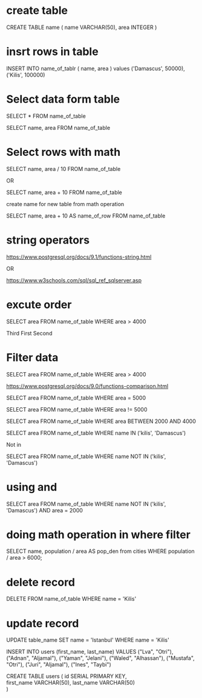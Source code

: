 # create table 

CREATE TABLE name (
    name VARCHAR(50),
    area INTEGER
)

# insrt rows in table

INSERT INTO name_of_tablr (
    name, area
)
values
('Damascus', 50000),
('Kilis', 100000)

# Select data form table

SELECT * FROM name_of_table

<!-- to select specifc rows -->

SELECT name, area  FROM name_of_table

# Select rows with math 

SELECT name, area  / 10 FROM name_of_table

OR 

SELECT name, area + 10 FROM name_of_table

create name for new table from math operation 

SELECT name, area + 10 AS name_of_row FROM name_of_table


# string operators 

https://www.postgresql.org/docs/9.1/functions-string.html

OR 

https://www.w3schools.com/sql/sql_ref_sqlserver.asp


# excute order 


SELECT area          FROM name_of_table            WHERE area > 4000

Third                        First                    Second


# Filter data

SELECT area FROM name_of_table WHERE area > 4000

<!-- other comparison math operators -->

https://www.postgresql.org/docs/9.0/functions-comparison.html


SELECT area FROM name_of_table WHERE area = 5000

SELECT area FROM name_of_table WHERE area != 5000


SELECT area FROM name_of_table WHERE area BETWEEN 2000  AND 4000

<!-- check if value exist in table -->


SELECT area FROM name_of_table WHERE name IN ('kilis', 'Damascus')

Not in 

SELECT area FROM name_of_table WHERE name NOT IN ('kilis', 'Damascus')

# using and

SELECT area FROM name_of_table WHERE name NOT IN ('kilis', 'Damascus') AND  area = 2000



# doing math operation in where filter

SELECT name, population / area AS pop_den from cities 
WHERE  population / area > 6000;

# delete record 

DELETE FROM name_of_table WHERE name = 'Kilis'

# update record 

UPDATE table_name SET name = 'Istanbul' WHERE name = 'Kilis'






INSERT INTO users (first_name, last_name)
VALUES
("Lva", "Otri"),
("Adnan", "Aljamal"),
("Yaman", "Jelani"),
("Waled", "Alhassan"),
("Mustafa", "Otri"),
("Juri", "Aljamal"),
("Ines", "Taybi")

CREATE TABLE users (
id SERIAL PRIMARY KEY,  
first_name VARCHAR(50),
last_name VARCHAR(50)  
)
